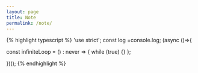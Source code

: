 ```yaml
---
layout: page
title: Note
permalink: /note/
---
```


{% highlight typescript %}
'use strict'; const log =console.log; (async ()=>{

const infiniteLoop = () : never => {
  while (true) {}
};

})();
{% endhighlight %}
